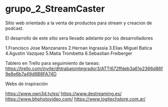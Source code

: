 # grupo_2_StreamCaster
Sitio web orientado a la venta de productos para stream y creacion de podcast.

El desarrollo de este sitio sera llevado adelante por los desarrolladores

1.Francisco Jose Manzanares
2.Hernan Ingrassia
3.Elias Miguel Batica
4.Agustin Vazquez
5.Matia Trombetta
6.Sebastian Freiberger

Tablero en Trello para seguimiento de tareas: https://trello.com/invite/dhtrabajointegrador3/ATTI672ffdeb3a61e2366d86f9e8e6b7a49d9B8FA74D

Webs de inspiración

https://www.own3d.tv/es/
https://www.destreaming.es/
https://www.bhphotovideo.com/
https://www.logitechstore.com.ar/






